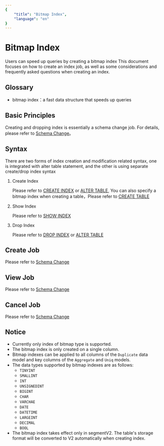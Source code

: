 ```yaml
---
{
    "title": "Bitmap Index",
    "language": "en"
}
---
```


<!-- 
Licensed to the Apache Software Foundation (ASF) under one
or more contributor license agreements.  See the NOTICE file
distributed with this work for additional information
regarding copyright ownership.  The ASF licenses this file
to you under the Apache License, Version 2.0 (the
"License"); you may not use this file except in compliance
with the License.  You may obtain a copy of the License at

  http://www.apache.org/licenses/LICENSE-2.0

Unless required by applicable law or agreed to in writing,
software distributed under the License is distributed on an
"AS IS" BASIS, WITHOUT WARRANTIES OR CONDITIONS OF ANY
KIND, either express or implied.  See the License for the
specific language governing permissions and limitations
under the License.
-->

# Bitmap Index
Users can speed up queries by creating a bitmap index
This document focuses on how to create an index job, as well as some considerations and frequently asked questions when creating an index.

## Glossary
* bitmap index：a fast data structure that speeds up queries

## Basic Principles
Creating and dropping index is essentially a schema change job. For details, please refer to
[Schema Change](alter-table-schema-change.html)。

## Syntax
There are two forms of index creation and modification related syntax, one is integrated with alter table statement, and the other is using separate
create/drop index syntax
1. Create Index

    Please refer to [CREATE INDEX](../../sql-reference/sql-statements/Data%20Definition/CREATE%20INDEX.html) 
    or [ALTER TABLE](../../sql-reference/sql-statements/Data%20Definition/ALTER%20TABLE.html),
    You can also specify a bitmap index when creating a table，Please refer to [CREATE TABLE](../../sql-reference/sql-statements/Data%20Definition/CREATE%20TABLE.html)

2. Show Index

    Please refer to [SHOW INDEX](../../sql-reference/sql-statements/Administration/SHOW%20INDEX.html)

3. Drop Index

    Please refer to [DROP INDEX](../../sql-reference/sql-statements/Data%20Definition/DROP%20INDEX.html) or [ALTER TABLE](../../sql-reference/sql-statements/Data%20Definition/ALTER%20TABLE.html)

## Create Job
Please refer to [Schema Change](alter-table-schema-change.html)
## View Job
Please refer to [Schema Change](alter-table-schema-change.html)

## Cancel Job
Please refer to [Schema Change](alter-table-schema-change.html)

## Notice
* Currently only index of bitmap type is supported.
* The bitmap index is only created on a single column.
* Bitmap indexes can be applied to all columns of the `Duplicate` data model and key columns of the `Aggregate` and `Uniq` models.
* The data types supported by bitmap indexes are as follows:
    * `TINYINT`
    * `SMALLINT`
    * `INT`
    * `UNSIGNEDINT`
    * `BIGINT`
    * `CHAR`
    * `VARCHAE`
    * `DATE`
    * `DATETIME`
    * `LARGEINT`
    * `DECIMAL`
    * `BOOL`
* The bitmap index takes effect only in segmentV2. The table's storage format will be converted to V2 automatically when creating index.
